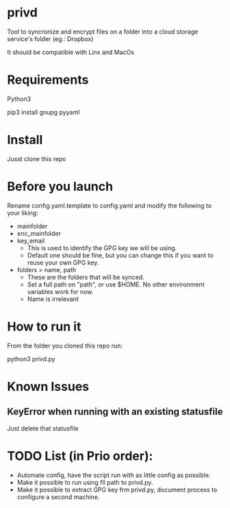# privd
Tool to syncronize and encrypt files on a folder into a cloud storage service's folder (eg.: Dropbox)

It should be compatible with Linx and MacOs

# Requirements
Python3

pip3 install gnupg pyyaml

# Install

Jusst clone this repo

# Before you launch

Rename config.yaml.template to config.yaml and modify the following to your liking:
- mainfolder
- enc_mainfolder
- key_email
  - This is used to identify the GPG key we will be using. 
  - Default one should be fine, but you can change this if you want to reuse your own GPG key.
- folders > name, path
  - These are the folders that will be synced.
  - Set a full path on "path", or use $HOME. No other environment variables work for now.
  - Name is irrelevant

# How to run it

From the folder you cloned this repo run:

python3 privd.py

# Known Issues

## KeyError when running with an existing statusfile
Just delete that statusfile

# TODO List (in Prio order):

- Automate config, have the script run with as little config as possible.
- Make it possible to run using fll path to privd.py.
- Make it possible to extract GPG key frm privd.py, document process to configure a second machine. 
